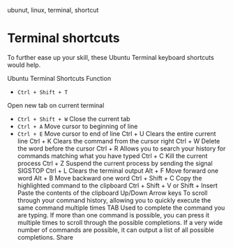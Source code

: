 ubunut, linux, terminal, shortcut

# Terminal shortcuts

To further ease up your skill, these Ubuntu Terminal keyboard shortcuts would help.

Ubuntu Terminal Shortcuts	Function
- `Ctrl + Shift + T`

Open new tab on current terminal
- `Ctrl + Shift + W`	Close the current tab
- `Ctrl + A`	Move cursor to beginning of line
- `Ctrl + E`	Move cursor to end of line
Ctrl + U	Clears the entire current line
Ctrl + K	Clears the command from the cursor right
Ctrl + W	Delete the word before the cursor
Ctrl + R	Allows you to search your history for commands matching what you have typed
Ctrl + C	Kill the current process
Ctrl + Z	Suspend the current process by sending the signal SIGSTOP
Ctrl + L	Clears the terminal output
Alt + F	Move forward one word
Alt + B	Move backward one word
Ctrl + Shift + C	Copy the highlighted command to the clipboard
Ctrl + Shift + V or Shift + Insert	Paste the contents of the clipboard
Up/Down Arrow keys	To scroll through your command history, allowing you to quickly execute the same command multiple times
TAB	Used to complete the command you are typing. If more than one command is possible, you can press it multiple times to scroll through the possible completions. If a very wide number of commands are possible, it can output a list of all possible completions.
Share